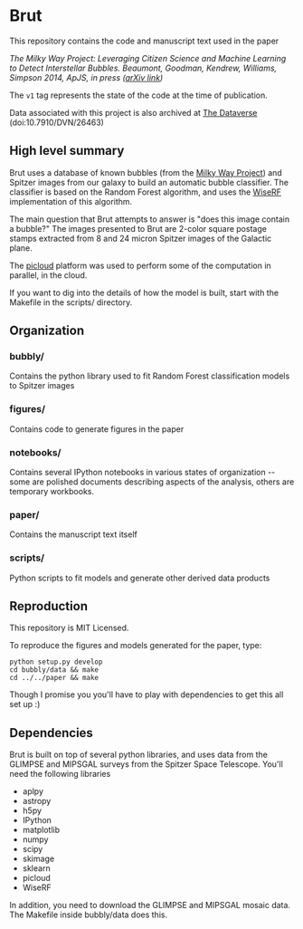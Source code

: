 # Brut

This repository contains the code and manuscript text used in the paper

*The Milky Way Project: Leveraging Citizen Science and Machine Learning to Detect Interstellar Bubbles. Beaumont, Goodman, Kendrew, Williams, Simpson 2014, ApJS, in press ([arXiv link](http://arxiv.org/abs/1406.2692))*

The `v1` tag represents the state of the code at the time of publication.

Data associated with this project is also archived at [The Dataverse](http://thedata.harvard.edu/dvn/dv/brut) (doi:10.7910/DVN/26463)

## High level summary

Brut uses a database of known bubbles (from the [Milky Way Project](http://www.milkywayproject.org/)) and Spitzer images from our galaxy to build an automatic bubble classifier. The classifier is based on the Random Forest algorithm, and uses the [WiseRF](http://docs.wise.io/wiserf_python.html) implementation of this algorithm.

The main question that Brut attempts to answer is "does this image contain a bubble?" The images presented to Brut are 2-color square postage stamps extracted from 8 and 24 micron Spitzer images of the Galactic plane.

The [picloud](http://www.picloud.com/) platform was used to perform some of the computation in parallel, in the cloud.

If you want to dig into the details of how the model is built, start with the Makefile in the scripts/ directory.

## Organization

### bubbly/
Contains the python library used to fit Random Forest classification models to Spitzer images

### figures/
Contains code to generate figures in the paper

### notebooks/
Contains several IPython notebooks in various states of organization -- some are polished documents describing aspects of the analysis, others are temporary workbooks.

### paper/
Contains the manuscript text itself

### scripts/
Python scripts to fit models and generate other derived data products


## Reproduction

This repository is MIT Licensed.

To reproduce the figures and models generated for the paper, type:

```
python setup.py develop
cd bubbly/data && make
cd ../../paper && make
```

Though I promise you you'll have to play with dependencies to get this all set up :)

## Dependencies

Brut is built on top of several python libraries, and uses data from the GLIMPSE and MIPSGAL surveys from the Spitzer Space Telescope. You'll need the following libraries

* aplpy
* astropy
* h5py
* IPython
* matplotlib
* numpy
* scipy
* skimage
* sklearn
* picloud
* WiseRF

In addition, you need to download the GLIMPSE and MIPSGAL mosaic data. The Makefile inside bubbly/data does this.

